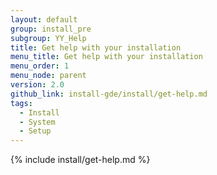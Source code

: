```yaml
---
layout: default
group: install_pre
subgroup: YY_Help
title: Get help with your installation
menu_title: Get help with your installation
menu_order: 1
menu_node: parent
version: 2.0
github_link: install-gde/install/get-help.md
tags:
  - Install
  - System
  - Setup
---
```


{% include install/get-help.md %}

